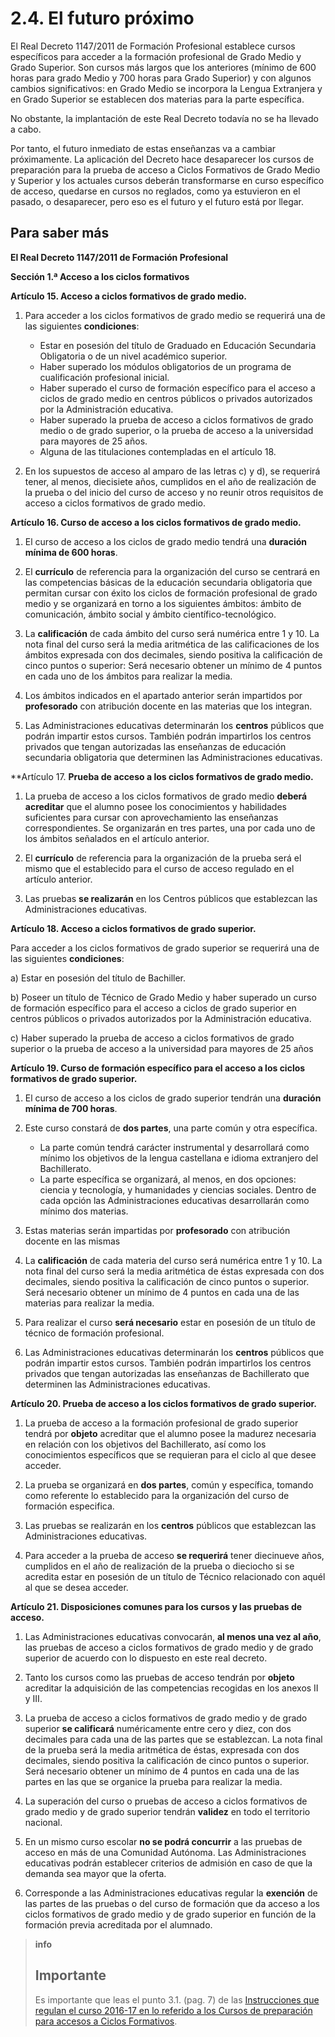 
# 2.4. El futuro próximo

El Real Decreto 1147/2011 de Formación Profesional establece cursos específicos para acceder a la formación profesional de Grado Medio y Grado Superior. Son cursos más largos que los anteriores (mínimo de 600 horas para grado Medio y 700 horas para Grado Superior) y con algunos cambios significativos: en Grado Medio se incorpora la Lengua Extranjera y en Grado Superior se establecen dos materias para la parte específica.

No obstante, la implantación de este Real Decreto todavía no se ha llevado a cabo.

Por tanto, el futuro inmediato de estas enseñanzas va a cambiar próximamente. La aplicación del Decreto hace desaparecer los cursos de preparación para la prueba de acceso a Ciclos Formativos de Grado Medio y Superior y los actuales cursos deberán transformarse en curso específico de acceso, quedarse en cursos no reglados, como ya estuvieron en el pasado, o desaparecer, pero eso es el futuro y el futuro está por llegar.

## Para saber más

**El Real Decreto 1147/2011 de Formación Profesional**

**Sección 1.ª Acceso a los ciclos formativos**

**Artículo 15. **Acceso a ciclos formativos de grado medio.****

1. Para acceder a los ciclos formativos de grado medio se requerirá una de las siguientes **condiciones**:
    * Estar en posesión del título de Graduado en Educación Secundaria Obligatoria o de un nivel académico superior.
    *  Haber superado los módulos obligatorios de un programa de cualificación profesional inicial.
    *  Haber superado el curso de formación específico para el acceso a ciclos de grado medio en centros públicos o privados autorizados por la Administración educativa.
    *  Haber superado la prueba de acceso a ciclos formativos de grado medio o de grado superior, o la prueba de acceso a la universidad para mayores de 25 años.
    *  Alguna de las titulaciones contempladas en el artículo 18.

2. En los supuestos de acceso al amparo de las letras c) y d), se requerirá tener, al menos, diecisiete años, cumplidos en el año de realización de la prueba o del inicio del curso de acceso y no reunir otros requisitos de acceso a ciclos formativos de grado medio.

**Artículo 16. Curso de acceso a los ciclos formativos de grado medio.**

1. El curso de acceso a los ciclos de grado medio tendrá una **duración mínima de 600 horas**.

2. El **currículo** de referencia para la organización del curso se centrará en las competencias básicas de la educación secundaria obligatoria que permitan cursar con éxito los ciclos de formación profesional de grado medio y se organizará en torno a los siguientes ámbitos: ámbito de comunicación, ámbito social y ámbito científico-tecnológico.

3. La **calificación** de cada ámbito del curso será numérica entre 1 y 10. La nota final del curso será la media aritmética de las calificaciones de los ámbitos expresada con dos decimales, siendo positiva la calificación de cinco puntos o superior: Será necesario obtener un mínimo de 4 puntos en cada uno de los ámbitos para realizar la media.

4. Los ámbitos indicados en el apartado anterior serán impartidos por **profesorado** con atribución docente en las materias que los integran.

5. Las Administraciones educativas determinarán los **centros** públicos que podrán impartir estos cursos. También podrán impartirlos los centros privados que tengan autorizadas las enseñanzas de educación secundaria obligatoria que determinen las Administraciones educativas.

**Artículo 17. **Prueba de acceso a los ciclos formativos de grado medio.**

1. La prueba de acceso a los ciclos formativos de grado medio **deberá acreditar** que el alumno posee los conocimientos y habilidades suficientes para cursar con aprovechamiento las enseñanzas correspondientes. Se organizarán en tres partes, una por cada uno de los ámbitos señalados en el artículo anterior.

2. El **currículo** de referencia para la organización de la prueba será el mismo que el establecido para el curso de acceso regulado en el artículo anterior.

3. Las pruebas **se realizarán** en los Centros públicos que establezcan las Administraciones educativas.

**Artículo 18. Acceso a ciclos formativos de grado superior.**

Para acceder a los ciclos formativos de grado superior se requerirá una de las siguientes **condiciones**:

a) Estar en posesión del título de Bachiller.

b) Poseer un título de Técnico de Grado Medio y haber superado un curso de formación específico para el acceso a ciclos de grado superior en centros públicos o privados autorizados por la Administración educativa.

c) Haber superado la prueba de acceso a ciclos formativos de grado superior o la prueba de acceso a la universidad para mayores de 25 años

**Artículo 19. Curso de formación específico para el acceso a los ciclos formativos de grado superior.**

1. El curso de acceso a los ciclos de grado superior tendrán una **duración mínima de 700 horas**.

2. Este curso constará de **dos partes**, una parte común y otra específica.

    - La parte común tendrá carácter instrumental y desarrollará como mínimo los objetivos de la lengua castellana e idioma extranjero del Bachillerato.
    - La parte específica se organizará, al menos, en dos opciones: ciencia y tecnología, y humanidades y ciencias sociales. Dentro de cada opción las Administraciones educativas desarrollarán como mínimo dos materias.

3. Estas materias serán impartidas por **profesorado** con atribución docente en las mismas

4. La **calificación** de cada materia del curso será numérica entre 1 y 10. La nota final del curso será la media aritmética de éstas expresada con dos decimales, siendo positiva la calificación de cinco puntos o superior. Será necesario obtener un mínimo de 4 puntos en cada una de las materias para realizar la media.

5. Para realizar el curso **será necesario** estar en posesión de un título de técnico de formación profesional.

6. Las Administraciones educativas determinarán los **centros** públicos que podrán impartir estos cursos. También podrán impartirlos los centros privados que tengan autorizadas las enseñanzas de Bachillerato que determinen las Administraciones educativas.

**Artículo 20. Prueba de acceso a los ciclos formativos de grado superior.**

1. La prueba de acceso a la formación profesional de grado superior tendrá por **objeto** acreditar que el alumno posee la madurez necesaria en relación con los objetivos del Bachillerato, así como los conocimientos específicos que se requieran para el ciclo al que desee acceder.

2. La prueba se organizará en **dos partes**, común y específica, tomando como referente lo establecido para la organización del curso de formación especifica.

3. Las pruebas se realizarán en los **centros** públicos que establezcan las Administraciones educativas.

4. Para acceder a la prueba de acceso **se requerirá** tener diecinueve años, cumplidos en el año de realización de la prueba o dieciocho si se acredita estar en posesión de un título de Técnico relacionado con aquél al que se desea acceder.

**Artículo 21. Disposiciones comunes para los cursos y las pruebas de acceso.**

1. Las Administraciones educativas convocarán, **al menos una vez al año**, las pruebas de acceso a ciclos formativos de grado medio y de grado superior de acuerdo con lo dispuesto en este real decreto.

2. Tanto los cursos como las pruebas de acceso tendrán por **objeto** acreditar la adquisición de las competencias recogidas en los anexos II y III.

3. La prueba de acceso a ciclos formativos de grado medio y de grado superior **se calificará** numéricamente entre cero y diez, con dos decimales para cada una de las partes que se establezcan. La nota final de la prueba será la media aritmética de éstas, expresada con dos decimales, siendo positiva la calificación de cinco puntos o superior. Será necesario obtener un mínimo de 4 puntos en cada una de las partes en las que se organice la prueba para realizar la media.

4. La superación del curso o pruebas de acceso a ciclos formativos de grado medio y de grado superior tendrán **validez** en todo el territorio nacional.

5. En un mismo curso escolar **no se podrá concurrir** a las pruebas de acceso en más de una Comunidad Autónoma. Las Administraciones educativas podrán establecer criterios de admisión en caso de que la demanda sea mayor que la oferta.

6. Corresponde a las Administraciones educativas regular la **exención** de las partes de las pruebas o del curso de formación que da acceso a los ciclos formativos de grado medio y de grado superior en función de la formación previa acreditada por el alumnado.

>**info**
>## Importante
>
>Es importante que leas el punto 3.1. (pag. 7) de las [Instrucciones que regulan el curso 2016-17 en lo referido a los Cursos de preparación para accesos a Ciclos Formativos](http://aularagon.catedu.es/materialesaularagon2013/fepa/Instrucciones%20EPAs%202016-17.pdf).

